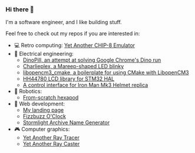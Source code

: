 ### Hi there 👋

I'm a software engineer, and I like building stuff.

Feel free to check out my repos if you are interested in:
- :computer: Retro computing: [Yet Another CHIP-8 Emulator](https://github.com/nhtranngoc/yace)
- :electric_plug: Electrical engineering: 
  - [DinoPill, an attempt at solving Google Chrome's Dino run](https://github.com/nhtranngoc/dinopill)
  - [Charlieplex, a Mareep-shaped LED blinky](https://github.com/nhtranngoc/charlieplex)
  - [libopencm3_cmake, a boilerplate for using CMake with LibopenCM3](https://github.com/nhtranngoc/libopencm3_cmake)
  - [HH44780 LCD library for STM32 HAL](https://github.com/nhtranngoc/HD44780-Stm32HAL)
  - [A control interface for Iron Man Mk3 Helmet replica](https://github.com/nhtranngoc/mk3-controls)
- :robot: Robotics: 
  - [From-scratch hexapod](https://github.com/nhtranngoc/hexapod)
- :spaghetti: Web development:
  - [My landing page](https://github.com/nhtranngoc/landing-page)
  - [Fizzbuzz O'Clock](https://github.com/nhtranngoc/fizzbuzz-o-clock)
  - [Stormlight Archive Name Generator](https://github.com/nhtranngoc/roshar-name-generator)
- :video_game: Computer graphics: 
  - [Yet Another Ray Tracer](https://github.com/nhtranngoc/yart)
  - [Yet Another Ray Caster](https://github.com/nhtranngoc/yarc)

<!--
**nhtranngoc/nhtranngoc** is a ✨ _special_ ✨ repository because its `README.md` (this file) appears on your GitHub profile.

Here are some ideas to get you started:

- 🔭 I’m currently working on ...
- 🌱 I’m currently learning ...
- 👯 I’m looking to collaborate on ...
- 🤔 I’m looking for help with ...
- 💬 Ask me about ...
- 📫 How to reach me: ...
- 😄 Pronouns: ...
- ⚡ Fun fact: ...
-->

